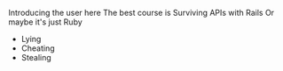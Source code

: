 Introducing the user here
The best course is Surviving APIs with Rails
Or maybe it's just Ruby
* Lying
* Cheating
* Stealing
